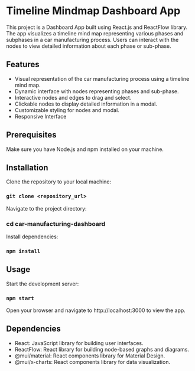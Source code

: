 # Timeline Mindmap Dashboard App

This project is a Dashboard App built using React.js and ReactFlow library. The app visualizes a timeline mind map representing various phases and subphases in a car manufacturing process. Users can interact with the nodes to view detailed information about each phase or sub-phase.

## Features

* Visual representation of the car manufacturing process using a timeline mind map.
* Dynamic interface with nodes representing phases and sub-phase.
* Interactive nodes and edges to drag and select.
* Clickable nodes to display detailed information in a modal.
* Customizable styling for nodes and modal.
* Responsive Interface

## Prerequisites
Make sure you have Node.js and npm installed on your machine.

## Installation
Clone the repository to your local machine:

### `git clone <repository_url>`

Navigate to the project directory:

### cd car-manufacturing-dashboard

Install dependencies:

### `npm install`

## Usage
Start the development server:

### `npm start`
Open your browser and navigate to http://localhost:3000 to view the app.

## Dependencies

* React: JavaScript library for building user interfaces.
* ReactFlow: React library for building node-based graphs and diagrams.
* @mui/material: React components library for Material Design.
* @mui/x-charts: React components library for data visualization.
